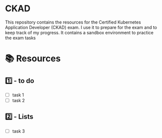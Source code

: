 # CKAD

This repository contains the resources for the Certified Kubernetes Application Developer (CKAD) exam. 
I use it to prepare for the exam and to keep track of my progress.
It contains a sandbox environment to practice the exam tasks

# 📚 Resources

## 1️⃣ - to do

- [ ] task 1
- [ ] task 2

## 2️⃣ - Lists

- [ ] task 3

